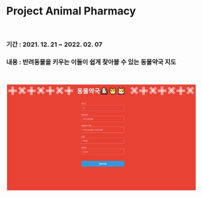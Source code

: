 # Project Animal Pharmacy
</br>
<h3>기간 : 2021. 12. 21 ~ 2022. 02. 07</h3>
<h3>내용 : 반려동물을 키우는 이들이 쉽게 찾아볼 수 있는 동물약국 지도</h3>

</br>

![대체 텍스트](./Images/image1.jpg)
